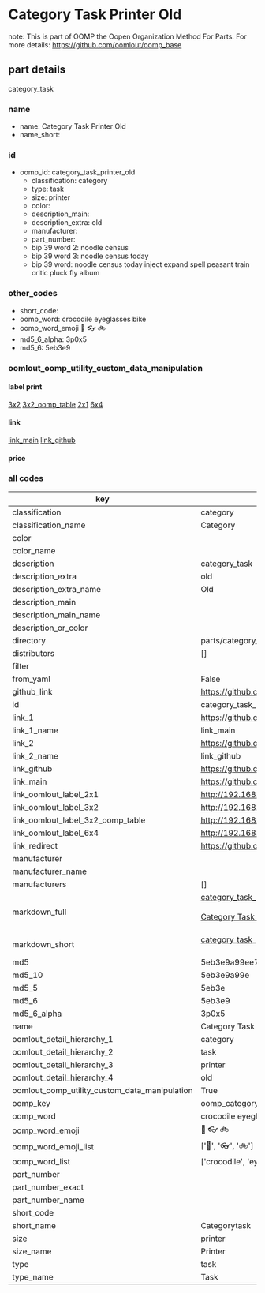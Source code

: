 # Category Task Printer Old  

note: This is part of OOMP the Oopen Organization Method For Parts. For more details: https://github.com/oomlout/oomp_base

##  part details
  



category_task



### name
* name: Category Task Printer Old
* name_short: 
### id
* oomp_id: category_task_printer_old
  * classification: category
  * type: task
  * size: printer
  * color: 
  * description_main: 
  * description_extra: old
  * manufacturer: 
  * part_number: 
  * bip 39 word 2: noodle census
  * bip 39 word 3: noodle census today
  * bip 39 word: noodle census today inject expand spell peasant train critic pluck fly album

### other_codes
* short_code: 
* oomp_word: crocodile eyeglasses bike
* oomp_word_emoji :crocodile: :eyeglasses: :bike:
* md5_6_alpha: 3p0x5
* md5_6: 5eb3e9






### oomlout_oomp_utility_custom_data_manipulation
#### label print
[3x2](http://192.168.1.245:1112/?label=oomp%203p0x5)
[3x2_oomp_table](http://192.168.1.108:1112/?label=oomp%203p0x5)
[2x1](http://192.168.1.242:1112/?label=oomp%203p0x5)
[6x4](http://192.168.1.55:1112/?label=oomp%203p0x5)    

#### link

[link_main](https://github.com/oomlout/oomlout_oomp_version_1_messy/tree/main/parts/category_task_printer_old) [link_github](https://github.com/oomlout/oomlout_oomp_version_1_messy/tree/main/parts/category_task_printer_old)                             

#### price







### all codes 
| key | value |  
| --- | --- |  
| classification | category |  
| classification_name | Category |  
| color |  |  
| color_name |  |  
| description | category_task |  
| description_extra | old |  
| description_extra_name | Old |  
| description_main |  |  
| description_main_name |  |  
| description_or_color |   |  
| directory | parts/category_task_printer_old |  
| distributors | [] |  
| filter |  |  
| from_yaml | False |  
| github_link | https://github.com/oomlout/oomlout_oomp_part_src/tree/main/parts/category_task_printer_old |  
| id | category_task_printer_old |  
| link_1 | https://github.com/oomlout/oomlout_oomp_version_1_messy/tree/main/parts/category_task_printer_old |  
| link_1_name | link_main |  
| link_2 | https://github.com/oomlout/oomlout_oomp_version_1_messy/tree/main/parts/category_task_printer_old |  
| link_2_name | link_github |  
| link_github | https://github.com/oomlout/oomlout_oomp_version_1_messy/tree/main/parts/category_task_printer_old |  
| link_main | https://github.com/oomlout/oomlout_oomp_version_1_messy/tree/main/parts/category_task_printer_old |  
| link_oomlout_label_2x1 | http://192.168.1.242:1112/?label=oomp%203p0x5 |  
| link_oomlout_label_3x2 | http://192.168.1.245:1112/?label=oomp%203p0x5 |  
| link_oomlout_label_3x2_oomp_table | http://192.168.1.108:1112/?label=oomp%203p0x5 |  
| link_oomlout_label_6x4 | http://192.168.1.55:1112/?label=oomp%203p0x5 |  
| link_redirect | https://github.com/oomlout/oomlout_oomp_version_1_messy/tree/main/parts/category_task_printer_old |  
| manufacturer |  |  
| manufacturer_name |  |  
| manufacturers | [] |  
| markdown_full | [category_task_printer_old](none)<br>[](none)<br>[Category Task Printer Old](none)<br><br> |  
| markdown_short | [category_task_printer_old](none)<br><br> |  
| md5 | 5eb3e9a99ee7144744a81741c68954b0 |  
| md5_10 | 5eb3e9a99e |  
| md5_5 | 5eb3e |  
| md5_6 | 5eb3e9 |  
| md5_6_alpha | 3p0x5 |  
| name | Category Task Printer Old |  
| oomlout_detail_hierarchy_1 | category |  
| oomlout_detail_hierarchy_2 | task |  
| oomlout_detail_hierarchy_3 | printer |  
| oomlout_detail_hierarchy_4 | old |  
| oomlout_oomp_utility_custom_data_manipulation | True |  
| oomp_key | oomp_category_task_printer_old |  
| oomp_word | crocodile eyeglasses bike |  
| oomp_word_emoji | :crocodile: :eyeglasses: :bike: |  
| oomp_word_emoji_list | [':crocodile:', ':eyeglasses:', ':bike:'] |  
| oomp_word_list | ['crocodile', 'eyeglasses', 'bike'] |  
| part_number |  |  
| part_number_exact |  |  
| part_number_name |  |  
| short_code |  |  
| short_name | Categorytask |  
| size | printer |  
| size_name | Printer |  
| type | task |  
| type_name | Task |  
